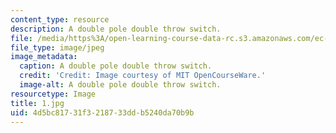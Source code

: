 ```yaml
---
content_type: resource
description: A double pole double throw switch.
file: /media/https%3A/open-learning-course-data-rc.s3.amazonaws.com/ec-s06-practical-electronics-fall-2004/4d5bc81731f3218733ddb5240da70b9b_1.jpg
file_type: image/jpeg
image_metadata:
  caption: A double pole double throw switch.
  credit: 'Credit: Image courtesy of MIT OpenCourseWare.'
  image-alt: A double pole double throw switch.
resourcetype: Image
title: 1.jpg
uid: 4d5bc817-31f3-2187-33dd-b5240da70b9b
---
```

